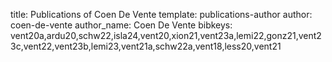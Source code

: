 title: Publications of Coen De Vente
template: publications-author
author: coen-de-vente
author_name: Coen De Vente
bibkeys: vent20a,ardu20,schw22,isla24,vent20,xion21,vent23a,lemi22,gonz21,vent23c,vent22,vent23b,lemi23,vent21a,schw22a,vent18,less20,vent21